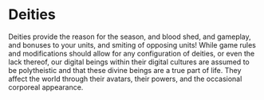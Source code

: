 # Deities

Deities provide the reason for the season, and blood shed, and gameplay, and bonuses to your units, and smiting of opposing units! While game rules and modifications should allow for any configuration of deities, or even the lack thereof, our digital beings within their digital cultures are assumed to be polytheistic and that these divine beings are a true part of life. They affect the world through their avatars, their powers, and the occasional corporeal appearance.
